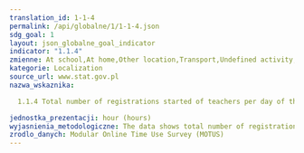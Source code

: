 ```yaml
---
translation_id: 1-1-4
permalink: /api/globalne/1/1-1-4.json
sdg_goal: 1
layout: json_globalne_goal_indicator
indicator: "1.1.4"
zmienne: At school,At home,Other location,Transport,Undefined activity,Not answered
kategorie: Localization
source_url: www.stat.gov.pl
nazwa_wskaznika:  
  1.1.4 Total number of registrations started of teachers per day of the week by places
jednostka_prezentacji: hour (hours)
wyjasnienia_metodologiczne: The data shows total number of registrations started of teachers per day of the week by places (primary and secondary schools in Flanders in 2018 - aspect of work life balance)
zrodlo_danych: Modular Online Time Use Survey (MOTUS)
---
```

